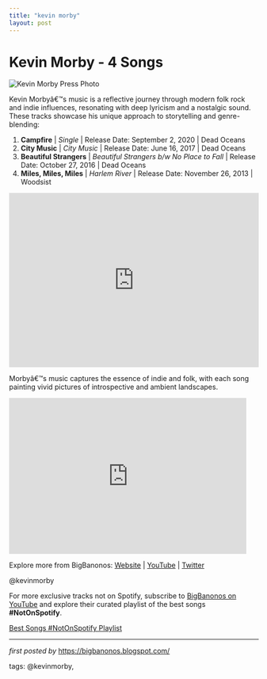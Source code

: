 ```yaml
---
title: "kevin morby"
layout: post
---
```

<h1>Kevin Morby - 4 Songs</h1>
<img src="https://media.pitchfork.com/photos/5f981cbcb42652c21f25adc9/2:1/w_2560%2Cc_limit/Kevin-Morby.jpg" alt="Kevin Morby Press Photo"> <p>Kevin Morbyâ€™s music is a reflective journey through modern folk rock and indie influences, resonating with deep lyricism and a nostalgic sound. These tracks showcase his unique approach to storytelling and genre-blending:</p> <ol> <li><strong>Campfire</strong> | <em>Single</em> | Release Date: September 2, 2020 | Dead Oceans</li> <li><strong>City Music</strong> | <em>City Music</em> | Release Date: June 16, 2017 | Dead Oceans</li> <li><strong>Beautiful Strangers</strong> | <em>Beautiful Strangers b/w No Place to Fall</em> | Release Date: October 27, 2016 | Dead Oceans</li> <li><strong>Miles, Miles, Miles</strong> | <em>Harlem River</em> | Release Date: November 26, 2013 | Woodsist</li>
</ol> <div> <iframe src="https://open.spotify.com/embed/playlist/5Ag7bWM6ESe8ZpDF4vWvlU?utm_source=generator" width="100%" height="352" frameBorder="0" allowfullscreen="" allow="autoplay; clipboard-write; encrypted-media; fullscreen; picture-in-picture" loading="lazy"></iframe>
</div> <p>Morbyâ€™s music captures the essence of indie and folk, with each song painting vivid pictures of introspective and ambient landscapes.</p>
<iframe width="95%" height="315" src="https://www.youtube.com/embed/e6Sr5PtAIhk?list=PLtuNtuTatqI3Sq0UrOfKvIPT20SzNwgDK" frameborder="0" allowfullscreen></iframe>
<div> <p>Explore more from BigBanonos: <a href="https://bigbanonos.blogspot.com/">Website</a> | <a href="https://www.youtube.com/@BigBanonos">YouTube</a> | <a href="https://x.com/bigbanonos">Twitter</a></p>
</div> <!-- Tags -->
<p>@kevinmorby</p>


<!--Subscribe and Playlist Links-->
<div>
    <p>For more exclusive tracks not on Spotify, subscribe to <a href="https://www.youtube.com/@BigBanonos" target="_blank">BigBanonos on YouTube</a> and explore their curated playlist of the best songs <strong>#NotOnSpotify</strong>.</p>
    <p><a href="https://www.youtube.com/playlist?list=PLtuNtuTatqI0kFahUCbtbfenC_ET5O_tr" target="_blank">Best Songs #NotOnSpotify Playlist<br /></a></p></div>

<hr />

<p><em>first posted by</em> <a href="https://bigbanonos.blogspot.com/" rel="noopener" target="_new">https://bigbanonos.blogspot.com/</a></p>

<p>tags: @kevinmorby,</p>
